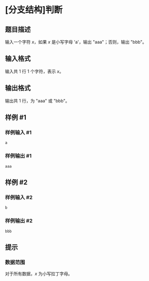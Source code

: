 # [分支结构]判断

## 题目描述

输入一个字符 $x$，如果 $x$ 是小写字母 'a'，输出 "aaa"；否则，输出 "bbb"。

## 输入格式

输入共 $1$ 行 $1$ 个字符，表示 $x$。

## 输出格式

输出共 $1$ 行，为 "aaa" 或 "bbb"。

## 样例 #1

### 样例输入 #1

```
a
```

### 样例输出 #1

```
aaa
```

## 样例 #2

### 样例输入 #2

```
b
```

### 样例输出 #2

```
bbb
```

## 提示

### 数据范围

对于所有数据，$x$ 为小写拉丁字母。
